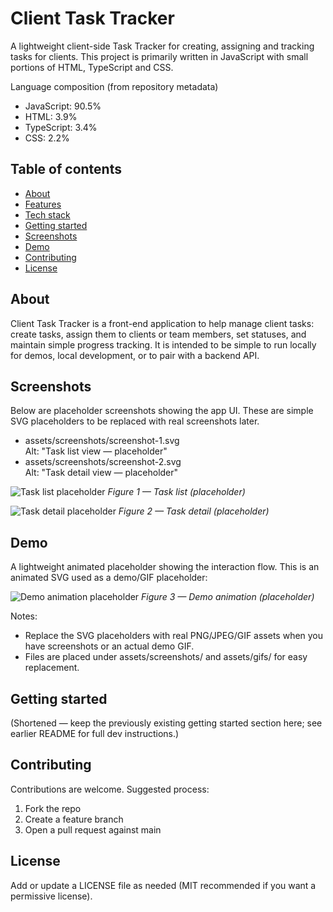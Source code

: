 # Client Task Tracker

A lightweight client-side Task Tracker for creating, assigning and tracking tasks for clients. This project is primarily written in JavaScript with small portions of HTML, TypeScript and CSS.

Language composition (from repository metadata)
- JavaScript: 90.5%
- HTML: 3.9%
- TypeScript: 3.4%
- CSS: 2.2%

## Table of contents
- [About](#about)
- [Features](#features)
- [Tech stack](#tech-stack)
- [Getting started](#getting-started)
- [Screenshots](#screenshots)
- [Demo](#demo)
- [Contributing](#contributing)
- [License](#license)

## About
Client Task Tracker is a front-end application to help manage client tasks: create tasks, assign them to clients or team members, set statuses, and maintain simple progress tracking. It is intended to be simple to run locally for demos, local development, or to pair with a backend API.

## Screenshots
Below are placeholder screenshots showing the app UI. These are simple SVG placeholders to be replaced with real screenshots later.

- assets/screenshots/screenshot-1.svg  
  Alt: "Task list view — placeholder"
- assets/screenshots/screenshot-2.svg  
  Alt: "Task detail view — placeholder"

![Task list placeholder](assets/screenshots/screenshot-1.svg)
*Figure 1 — Task list (placeholder)*

![Task detail placeholder](assets/screenshots/screenshot-2.svg)
*Figure 2 — Task detail (placeholder)*

## Demo
A lightweight animated placeholder showing the interaction flow. This is an animated SVG used as a demo/GIF placeholder:

![Demo animation placeholder](assets/gifs/demo.svg)
*Figure 3 — Demo animation (placeholder)*

Notes:
- Replace the SVG placeholders with real PNG/JPEG/GIF assets when you have screenshots or an actual demo GIF.
- Files are placed under assets/screenshots/ and assets/gifs/ for easy replacement.

## Getting started
(Shortened — keep the previously existing getting started section here; see earlier README for full dev instructions.)

## Contributing
Contributions are welcome. Suggested process:
1. Fork the repo
2. Create a feature branch
3. Open a pull request against main

## License
Add or update a LICENSE file as needed (MIT recommended if you want a permissive license).